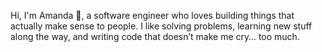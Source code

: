 Hi, I'm Amanda 👋, a software engineer who loves building things that actually make sense to people. 
I like solving problems, learning new stuff along the way, and writing code that doesn’t make me cry… too much.
<!--
**amandasenaratne/amandasenaratne** is a ✨ _special_ ✨ repository because its `README.md` (this file) appears on your GitHub profile.

Here are some ideas to get you started:

- 🔭 I’m currently working on ...
- 🌱 I’m currently learning ...
- 👯 I’m looking to collaborate on ...
- 🤔 I’m looking for help with ...
- 💬 Ask me about ...
- 📫 How to reach me: ...
- 😄 Pronouns: ...
- ⚡ Fun fact: ...
-->
